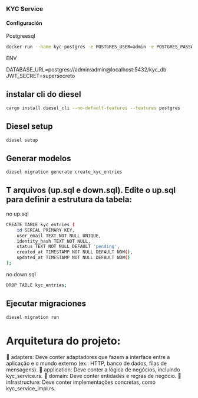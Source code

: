 
### KYC Service

#### Configuración

Postgreesql 

```bash
docker run --name kyc-postgres -e POSTGRES_USER=admin -e POSTGRES_PASSWORD=admin -e POSTGRES_DB=kyc_db -p 5432:5432 -d postgres

```
ENV

DATABASE_URL=postgres://admin:admin@localhost:5432/kyc_db
JWT_SECRET=supersecreto


## instalar cli do diesel

```bash
cargo install diesel_cli --no-default-features --features postgres

```

## Diesel setup

```bash
diesel setup
```


## Generar modelos

```bash
diesel migration generate create_kyc_entries

```

## T arquivos (up.sql e down.sql). Edite o up.sql para definir a estrutura da tabela:

no up.sql
```bash
CREATE TABLE kyc_entries (
    id SERIAL PRIMARY KEY,
    user_email TEXT NOT NULL UNIQUE,
    identity_hash TEXT NOT NULL,
    status TEXT NOT NULL DEFAULT 'pending',
    created_at TIMESTAMP NOT NULL DEFAULT NOW(),
    updated_at TIMESTAMP NOT NULL DEFAULT NOW()
);

```
no down.sql

```bash
DROP TABLE kyc_entries;
```

## Ejecutar migraciones

```bash
diesel migration run
```





# Arquitetura do projeto: 

📁  adapters: Deve conter adaptadores que fazem a interface entre a aplicação e o mundo externo (ex.: HTTP, banco de dados, filas de mensagens).
📁 application: Deve conter a lógica de negócios, incluindo kyc_service.rs.
📁 domain: Deve conter entidades e regras de negócio.
📁 infrastructure: Deve conter implementações concretas, como kyc_service_impl.rs.